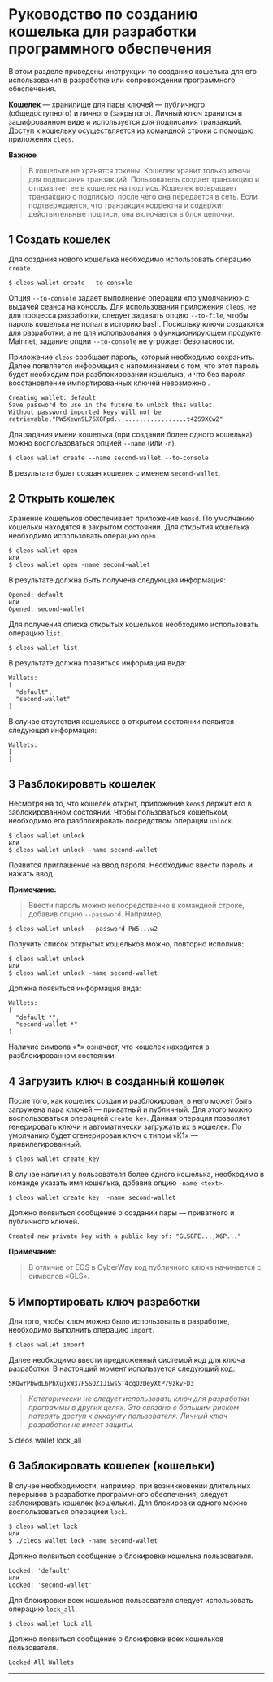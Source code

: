 Руководство по созданию кошелька для разработки программного обеспечения
===============================

В этом разделе приведены инструкции по созданию кошелька для его использования в разработке или сопровождении программного обеспечения.

**Кошелек** — хранилище для пары ключей — публичного (общедоступного) и личного (закрытого). Личный ключ хранится в зашифрованном виде и используется для подписания транзакций. Доступ к кошельку осуществляется из командной строки с помощью приложения `cleos`.  

 **Важное**  
> В кошельке не хранятся токены. Кошелек хранит только ключи для подписания транзакций.
> Пользователь создает транзакцию и отправляет ее в кошелек на подпись. Кошелек возвращает транзакцию с подписью, после чего она передается в сеть. Если подтверждается, что транзакция корректна и содержит действительные подписи, она включается в блок цепочки.


1 Создать кошелек 
---------------------------

Для создания нового кошелька необходимо использовать операцию `create`.
```
$ cleos wallet create --to-console
```
Опция `--to-console` задает выполнение операции «по умолчанию» с выдачей сеанса на консоль. Для использования приложения `cleos`, не для процесса разработки, следует задавать опцию `--to-file`, чтобы пароль кошелька не попал в историю bash. Поскольку ключи создаются для разработки, а не для использования в функционирующем продукте Mainnet, задание опции `--to-console` не угрожает безопасности.

Приложение `cleos` сообщает пароль, который необходимо сохранить. Далее появляется информация с напоминанием о том, что этот пароль будет необходим при разблокировании кошелька, и что без пароля восстановление импортированных ключей невозможно . 
```
Creating wallet: default
Save password to use in the future to unlock this wallet.
Without password imported keys will not be retrievable."PW5Kewn9L76X8Fpd....................t42S9XCw2"
```

Для задания имени кошелька (при создании более одного кошелька) можно воспользоваться опцией `--name` (или `-n`).
```
$ cleos wallet create --name second-wallet --to-console
```

В результате будет создан кошелек с именем `second-wallet`.

2 Открыть кошелек
----------------------------
Хранение кошельков обеспечивает приложение `keosd`. По умолчанию кошельки находятся в закрытом состоянии. Для открытия кошелька необходимо использовать операцию `open`.
```
$ cleos wallet open
или
$ cleos wallet open -name second-wallet
```
В результате должна быть получена следующая информация:
```
Opened: default
или
Opened: second-wallet
```

Для получения списка открытых кошельков необходимо использовать операцию `list`. 
```
$ cleos wallet list
```

В результате должна появиться информация вида:
```
Wallets:
[
  "default",
  "second-wallet"
]
```

В случае отсутствия кошельков в открытом состоянии появится следующая информация:
```
Wallets:
[
]
```

3 Разблокировать кошелек
-----------------------------------

Несмотря на то, что кошелек открыт, приложение `keosd` держит его в заблокированном состоянии. Чтобы пользоваться кошельком, необходимо его разблокировать посредством операции `unlock`.
```
$ cleos wallet unlock
или
$ cleos wallet unlock -name second-wallet
```
Появится приглашение на ввод пароля. Необходимо ввести пароль и нажать ввод.

**Примечание:**  
> Ввести пароль можно непосредственно в командной строке, добавив опцию `--password`. Например, 
```
$ cleos wallet unlock --password PW5...w2
```
Получить список открытых кошельков можно, повторно исполнив: 
```
$ cleos wallet unlock
или
$ cleos wallet unlock -name second-wallet
```

Должна появиться информация вида:  

```
Wallets:
[
  "default *",
  "second-wallet *"
]
```
Наличие символа «*» означает, что кошелек находится в разблокированном состоянии.

4 Загрузить ключ в созданный кошелек
----------------------------------------------------------------

После того, как кошелек создан и разблокирован, в него может быть загружена пара ключей — приватный и публичный.  Для этого можно воспользоваться операцией `create_key`. Данная операция позволяет генерировать ключи и автоматически загружать их в кошелек. По умолчанию будет сгенерирован ключ с типом «K1» — привилегированный.
```
$ cleos wallet create_key
```
В случае наличия у пользователя более одного кошелька, необходимо в команде указать имя кошелька, добавив опцию `-name <text>`. 

```
$ cleos wallet create_key  -name second-wallet
```

Должно появиться сообщение о создании пары — приватного и публичного ключей. 
```
Created new private key with a public key of: "GLS8PE...,X6P..."
```
**Примечание:**  
> В отличие от EOS в CyberWay код публичного ключа начинается с символов «GLS».


5 Импортировать ключ разработки 
-------------------------------------------------
Для того, чтобы ключ можно было использовать в разработке, необходимо выполнить операцию `import`. 
```
$ cleos wallet import
```
Далее необходимо ввести предложенный системой код для ключа разработки. В настоящий момент используется следующий код:
```
5KQwrPbwdL6PhXujxW37FSSQZ1JiwsST4cqQzDeyXtP79zkvFD3
```
 > *Категорически не следует использовать ключ для разработки программы в других целях. Это связано с большим риском потерять доступ к аккаунту пользователя. Личный ключ разработки не имеет защиты.*

$ cleos wallet lock_all

6 Заблокировать кошелек (кошельки)
----------------------------------------------------
В случае необходимости, например, при возникновении длительных перерывов в разработке программного обеспечения, следует заблокировать кошелек (кошельки). Для блокировки одного можно воспользоваться операцией `lock`. 

```
$ cleos wallet lock
или
$ ./cleos wallet lock -name second-wallet
```

Должно появиться сообщение о блокировке кошелька пользователя.
```
Locked: 'default'
или
Locked: 'second-wallet'
```

Для блокировки всех кошельков пользователя следует использовать операцию `lock_all`.

```
$ cleos wallet lock_all
``` 
Должно появиться сообщение о блокировке всех кошельков пользователя.
```
Locked All Wallets
```
****


